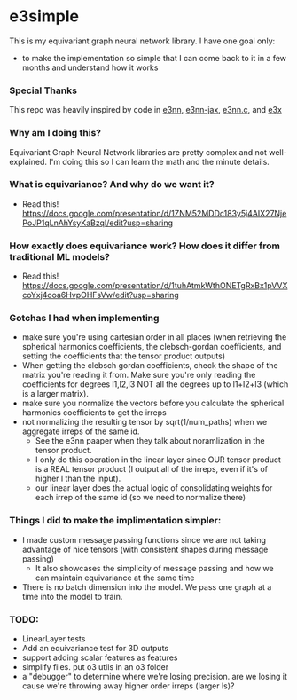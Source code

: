 # e3simple

This is my equivariant graph neural network library. I have one goal only:
- to make the implementation so simple that I can come back to it in a few months and understand how it works

### Special Thanks

This repo was heavily inspired by code in [e3nn](https://github.com/e3nn), [e3nn-jax](https://github.com/e3nn/e3nn-jax), [e3nn.c](https://github.com/teddykoker/e3nn.c), and [e3x](https://github.com/google-research/e3x)

### Why am I doing this?

Equivariant Graph Neural Network libraries are pretty complex and not well-explained. I'm doing this so I can learn the math and the minute details.

### What is equivariance? And why do we want it?
- Read this! https://docs.google.com/presentation/d/1ZNM52MDDc183y5j4AIX27NjePoJP1qLnAhYsyKaBzqI/edit?usp=sharing

### How exactly does equivariance work? How does it differ from traditional ML models?

- Read this! https://docs.google.com/presentation/d/1tuhAtmkWthONETgRxBx1pVVXcoYxj4ooa6HvpOHFsVw/edit?usp=sharing

### Gotchas I had when implementing
- make sure you're using cartesian order in all places (when retrieving the spherical harmonics coefficients, the clebsch-gordan coefficients, and setting the coefficients that the tensor product outputs)
- When getting the clebsch gordan coefficients, check the shape of the matrix you're reading it from. Make sure you're only
reading the coefficients for degrees l1,l2,l3 NOT all the degrees up to l1+l2+l3 (which is a larger matrix).
- make sure you normalize the vectors before you calculate the spherical harmonics coefficients to get the irreps
- not normalizing the resulting tensor by sqrt(1/num_paths) when we aggregate irreps of the same id.
  - See the e3nn paaper when they talk about noramlization in the tensor product.
  - I only do this operation in the linear layer since OUR tensor product is a REAL tensor product (I output all of the irreps, even if it's of higher l than the input).
  - our linear layer does the actual logic of consolidating weights for each irrep of the same id (so we need to normalize there)


### Things I did to make the implimentation simpler:
- I made custom message passing functions since we are not taking advantage of nice tensors (with consistent shapes during message passing)
  - It also showcases the simplicity of message passing and how we can maintain equivariance at the same time
- There is no batch dimension into the model. We pass one graph at a time into the model to train.


### TODO:
- LinearLayer tests
- Add an equivariance test for 3D outputs
- support adding scalar features as features
- simplify files. put o3 utils in an o3 folder
- a "debugger" to determine where we're losing precision. are we losing it cause we're throwing away higher order irreps (larger ls)?